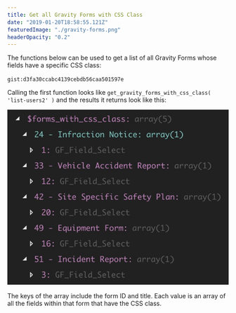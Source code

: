 ```yaml
---
title: Get all Gravity Forms with CSS Class
date: "2019-01-20T18:58:55.121Z"
featuredImage: "./gravity-forms.png"
headerOpacity: "0.2"
---
```


The functions below can be used to get a list of all Gravity Forms whose fields have a specific CSS class:

`gist:d3fa30ccabc4139cebdb56caa501597e`

Calling the first function looks like `get_gravity_forms_with_css_class( 'list-users2' )` and the results it returns look like this:

![Get Gravity Forms with CSS Class](./get-gravity-forms-with-css-class.jpg)

The keys of the array include the form ID and title. Each value is an array of all the fields within that form that have the CSS class.
